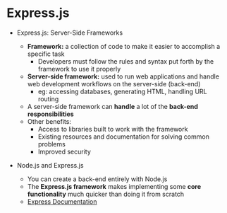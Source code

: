 # Express.js

* Express.js: Server-Side Frameworks 
    * **Framework:**  a collection of code to make it easier to accomplish a specific task
        * Developers must follow the rules and syntax put forth by the framework to use it properly
    * **Server-side framework:** used to run web applications and handle web development workflows on the server-side (back-end) 
        * eg: accessing databases, generating HTML, handling URL routing
    * A server-side framework can **handle** a lot of the **back-end responsibilities**
    * Other benefits:
        * Access to libraries built to work with the framework
        * Existing resources and documentation for solving common problems
        * Improved security

* Node.js and Express.js
    * You can create a back-end entirely with Node.js
    * The **Express.js framework** makes implementing some **core functionality** much quicker than doing it from scratch
    * [Express Documentation](https://expressjs.com/en/4x/api.html)